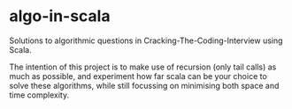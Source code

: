# algo-in-scala

Solutions to algorithmic questions in Cracking-The-Coding-Interview using Scala. 

The intention of this project is to make use of recursion (only tail calls) as much as possible, 
and experiment how far scala can be your choice to solve these algorithms,
while still focussing on minimising both space and time complexity.
